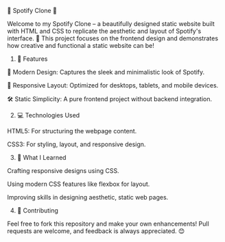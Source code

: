 🎵 Spotify Clone 🎵

Welcome to my Spotify Clone – a beautifully designed static website built with HTML and CSS to replicate the aesthetic and layout of Spotify's interface. 🌟 This project focuses on the frontend design and demonstrates how creative and functional a static website can be!

1. 🚀 Features

🎨 Modern Design: Captures the sleek and minimalistic look of Spotify.

📱 Responsive Layout: Optimized for desktops, tablets, and mobile devices.

🛠️ Static Simplicity: A pure frontend project without backend integration.


2. 💻 Technologies Used

HTML5: For structuring the webpage content.

CSS3: For styling, layout, and responsive design.


3. 🌈 What I Learned

Crafting responsive designs using CSS.

Using modern CSS features like flexbox for layout.

Improving skills in designing aesthetic, static web pages.


4. 🖤 Contributing

Feel free to fork this repository and make your own enhancements! Pull requests are welcome, and feedback is always appreciated. 😊


